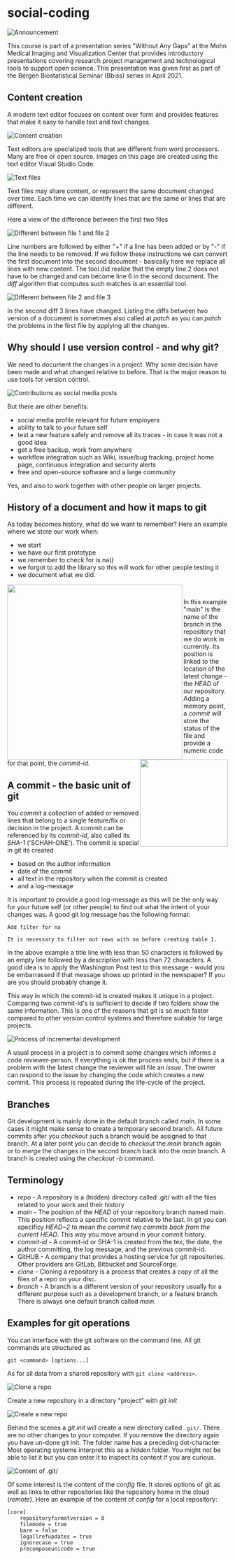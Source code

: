 # social-coding

![Announcement](images/announcement.jpg)

This course is part of a presentation series "Without Any Gaps" at the Mohn Medical Imaging and Visualization Center that provides introductory presentations covering research project management and technological tools to support open science. This presentation was given first as part of the Bergen Biostatistical Seminar (Bbiss) series in April 2021.

## Content creation

A modern text editor focuses on content over form and provides features that make it easy to handle text and text changes.

![Content creation](images/content_creation.jpg)

Text editors are specialized tools that are different from word processors. Many are free or open source. Images on this page are created using the text editor Visual Studio Code.

![Text files](images/text_files.gif)

Text files may share content, or represent the same document changed over time. Each time we can identify lines that are the same or lines that are different.

Here a view of the difference between the first two files

![Different between file 1 and file 2](images/diff1.jpg)

Line numbers are followed by either "+" if a line has been added or by "-" if the line needs to be removed. If we follow these instructions we can convert the first document into the second document - basically here we replace all lines with new content. The tool did realize that the empty line 2 does not have to be changed and can become line 6 in the second document. The *diff* algorithm that computes such matches is an essential tool.

![Different between file 2 and file 3](images/diff2.jpg)

In the second diff 3 lines have changed. Listing the diffs between two version of a document is sometimes also called at *patch* as you can *patch* the problems in the first file by applying all the changes.

## Why should I use version control - and why git?

We need to document the changes in a project. Why some decision have been made and what changed relative to before. That is the major reason to use tools for version control. 

![Contributions as social media posts](images/social_media.jpg)

But there are other benefits:
 - social media profile relevant for future employers
 - ability to talk to your future self
 - test a new feature safely and remove all its traces - in case it was not a good idea
 - get a free backup, work from anywhere
 - workflow integration such as Wiki, issue/bug tracking, project home page, continuous integration and security alerts
 - free and open-source software and a large community

Yes, and also to work together with other people on larger projects.

## History of a document and how it maps to git

As today becomes history, what do we want to remember? Here an example where we store our work when:
 - we start
 - we have our first prototype
 - we remember to check for is.na()
 - we forgot to add the library so this will work for other people testing it
 - we document what we did.


<img src="https://github.com/HelseVestRHF/social-coding/blob/main/images/intro-stat.gif?raw=true" width=400 align=left>
<img src="https://github.com/HelseVestRHF/social-coding/blob/main/images/progress.gif?raw=true" width=200 align=right>

<span>&nbsp;</span>

In this example "main" is the name of the branch in the repository that we do work in currently. Its position is linked to the location of the latest change - the *HEAD* of our repository. Adding a memory point, a *commit* will store the status of the file and provide a numeric code for that point, the *commit-id*.

## A commit - the basic unit of git

You *commit* a collection of added or removed lines that belong to a single feature/fix or decision in the project. A commit can be referenced by its *commit-id*, also called its *SHA-1* ('SCHAH-ONE'). The commit is special in git its created
 - based on the author information
 - date of the commit
 - all text in the repository when the commit is created
 - and a log-message

It is important to provide a good log-message as this will be the only way for your future self (or other people) to find out what the intent of your changes was. A good git log message has the following format:
```
Add filter for na

It is necessary to filter out rows with na before creating table 1.
```
In the above example a title line with less than 50 characters is followed by an empty line followed by a description with less than 72 characters. A good idea is to apply the Washington Post test to this message - would you be embarrassed if that message shows up printed in the newspaper? If you are you should probably change it.

This way in which the commit-id is created makes it unique in a project. Comparing two commit-id's is sufficient to decide if two folders show the same information. This is one of the reasons that git is so much faster compared to other version control systems and therefore suitable for large projects.

![Process of incremental development](images/repo-commit.gif)

A usual process in a project is to commit some changes which informs a code reviewer-person. If everything is ok the process ends, but if there is a problem with the latest change the reviewer will file an *issue*. The owner can respond to the issue by changing the code which creates a new commit. This process is repeated during the life-cycle of the project.

## Branches

Git development is mainly done in the default branch called *main*. In some cases it might make sense to create a temporary second branch. All future commits after you *checkout* such a branch would be assigned to that branch. At a later point you can decide to *checkout* the *main* branch again or to *merge* the changes in the second branch back into the *main* branch. A branch is created using the *checkout -b* command.

## Terminology

 - *repo* - A repository is a (hidden) directory called .git/ with all the files related to your work and their history
 - *main* - The position of the *HEAD* of your repository branch named main. This position reflects a specific commit relative to the last. In git you can specificy *HEAD~2* to mean *the commit two commits back from the current HEAD*. This way you move around in your commit history.
 - *commit-id* - A commit-id or SHA-1 is created from the tex, the date, the author committing, the log message, and the previous commit-id.
 - GitHUB - A company that provides a hosting service for git repositories. Other providers are GitLab, Bitbucket and SourceForge.
 - *clone* - Cloning a repository is a process that creates a copy of all the files of a repo on your disc.
 - *branch* - A branch is a different version of your repository usually for a different purpose such as a development branch, or a feature branch. There is always one default branch called *main*.

## Examples for git operations

You can interface with the git software on the command line. All git commands are structured as
```
git <command> [options...]
```

As for all data from a shared repository with ```git clone <address>```.

![Clone a repo](images/git-clone.gif)

Create a new repository in a directory "project" with *git init*

![Create a new repo](images/git-init.gif)

Behind the scenes a *git init* will create a new directory called ```.git/```. There are no other changes to your computer. If you remove the directory again you have un-done git init. The folder name has a preceding dot-character. Most operating systems interpret this as a _hidden_ folder. You might not be able to list it but you can enter it to inspect its content if you are curious.

![Content of .git/](images/git-init-directories.gif)

Of some interest is the content of the _config_ file. It stores options of git as well as links to other repositories like the repository home in the cloud (*remote*). Here an example of the content of _config_ for a local repository:
```
[core]
	repositoryformatversion = 0
	filemode = true
	bare = false
	logallrefupdates = true
	ignorecase = true
	precomposeunicode = true
```
